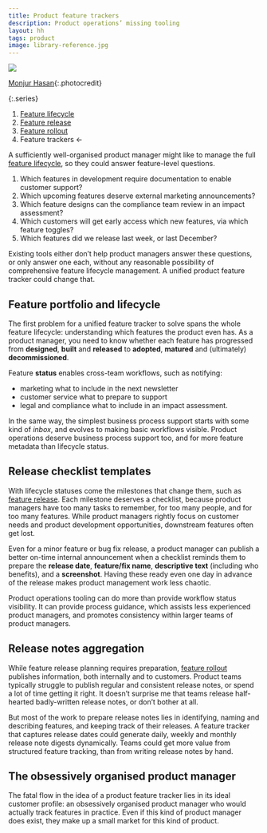```yaml
---
title: Product feature trackers
description: Product operations’ missing tooling
layout: hh
tags: product
image: library-reference.jpg
---
```


![](library-reference.jpg)

[Monjur Hasan](https://unsplash.com/photos/IZyAtxoPX98){:.photocredit}

{:.series}
1. [Feature lifecycle](feature-lifecycle)
2. [Feature release](feature-release)
3. [Feature rollout](feature-rollout)
4. Feature trackers ←

A sufficiently well-organised product manager might like to manage the full
[feature lifecycle](feature-lifecycle), so they could answer feature-level questions.

1. Which features in development require documentation to enable customer support?
2. Which upcoming features deserve external marketing announcements?
3. Which feature designs can the compliance team review in an impact assessment?
4. Which customers will get early access which new features, via which feature toggles?
5. Which features did we release last week, or last December?

Existing tools either don’t help product managers answer these questions, or only answer one each, without any reasonable possibility of comprehensive feature lifecycle management.
A unified product feature tracker could change that.

## Feature portfolio and lifecycle

The first problem for a unified feature tracker to solve spans the whole feature lifecycle:
understanding which features the product even has.
As a product manager, you need to know whether each feature has progressed from **designed**, **built** and **released** to **adopted**, **matured** and (ultimately) **decommissioned**.

Feature **status** enables cross-team workflows, such as notifying:

* marketing what to include in the next newsletter
* customer service what to prepare to support
* legal and compliance what to include in an impact assessment.

In the same way, the simplest business process support starts with some kind of _inbox_, and evolves to making basic workflows visible.
Product operations deserve business process support too, and for more feature metadata than lifecycle status.

## Release checklist templates

With lifecycle statuses come the milestones that change them, such as [feature release](feature-release).
Each milestone deserves a checklist, because product managers have too many tasks to remember, 
for too many people, and for too many features.
While product managers rightly focus on customer needs and product development opportunities, downstream features often get lost.

Even for a minor feature or bug fix release, a product manager can publish a better on-time internal announcement when a checklist reminds them to prepare the **release date**, **feature/fix name**, **descriptive text** (including who benefits), and a **screenshot**.
Having these ready even one day in advance of the release makes product management work less chaotic.

Product operations tooling can do more than provide workflow status visibility.
It can provide process guidance, which assists less experienced product managers, and promotes consistency within larger teams of product managers.

## Release notes aggregation

While feature release planning requires preparation, [feature rollout](feature-rollout) publishes information, both internally and to customers.
Product teams typically struggle to publish regular and consistent release notes, or spend a lot of time getting it right.
It doesn’t surprise me that teams release half-hearted badly-written release notes, or don’t bother at all.

But most of the work to prepare release notes lies in identifying, naming and describing features, and keeping track of their releases.
A feature tracker that captures release dates could generate daily, weekly and monthly release note digests dynamically.
Teams could get more value from structured feature tracking, than from writing release notes by hand.

## The obsessively organised product manager

The fatal flow in the idea of a product feature tracker lies in its ideal customer profile:
an obsessively organised product manager who would actually track features in practice.
Even if this kind of product manager does exist, they make up a small market for this kind of product.
